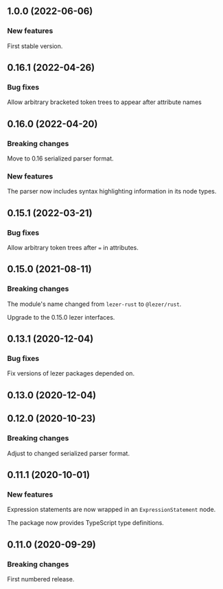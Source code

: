 ## 1.0.0 (2022-06-06)

### New features

First stable version.

## 0.16.1 (2022-04-26)

### Bug fixes

Allow arbitrary bracketed token trees to appear after attribute names

## 0.16.0 (2022-04-20)

### Breaking changes

Move to 0.16 serialized parser format.

### New features

The parser now includes syntax highlighting information in its node types.

## 0.15.1 (2022-03-21)

### Bug fixes

Allow arbitrary token trees after `=` in attributes.

## 0.15.0 (2021-08-11)

### Breaking changes

The module's name changed from `lezer-rust` to `@lezer/rust`.

Upgrade to the 0.15.0 lezer interfaces.

## 0.13.1 (2020-12-04)

### Bug fixes

Fix versions of lezer packages depended on.

## 0.13.0 (2020-12-04)

## 0.12.0 (2020-10-23)

### Breaking changes

Adjust to changed serialized parser format.

## 0.11.1 (2020-10-01)

### New features

Expression statements are now wrapped in an `ExpressionStatement` node.

The package now provides TypeScript type definitions.

## 0.11.0 (2020-09-29)

### Breaking changes

First numbered release.
